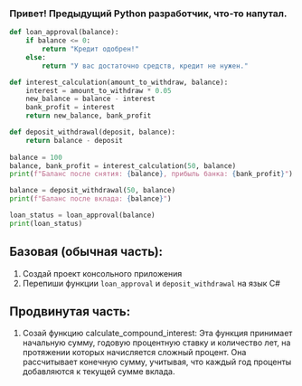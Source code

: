 ### Привет! Предыдущий Python разработчик, что-то напутал.

 

``` Python
def loan_approval(balance):
    if balance <= 0:
        return "Кредит одобрен!"
    else:
        return "У вас достаточно средств, кредит не нужен."

def interest_calculation(amount_to_withdraw, balance):
    interest = amount_to_withdraw * 0.05
    new_balance = balance - interest
    bank_profit = interest
    return new_balance, bank_profit

def deposit_withdrawal(deposit, balance):
    return balance - deposit
 
balance = 100
balance, bank_profit = interest_calculation(50, balance)
print(f"Баланс после снятия: {balance}, прибыль банка: {bank_profit}")

balance = deposit_withdrawal(50, balance)
print(f"Баланс после вклада: {balance}")

loan_status = loan_approval(balance)
print(loan_status)
```

## Базовая (обычная часть): 
1. Создай проект консольного приложения
2. Перепиши функции `loan_approval` и `deposit_withdrawal` на язык C#

## Продвинутая часть: 

1. Созай функцию calculate_compound_interest: Эта функция принимает начальную сумму, годовую процентную ставку и количество лет, на протяжении которых начисляется сложный процент. Она рассчитывает конечную сумму, учитывая, что каждый год проценты добавляются к текущей сумме вклада.